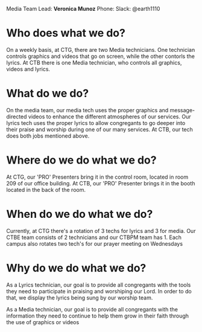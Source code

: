 <!-- TITLE: Five Ws -->
<!-- SUBTITLE: As a media technician, you are expected utilize the tools we have to help engage people in our services -->

Media Team Lead:
**Veronica Munoz**
Phone: 
Slack: @earth1110
# Who does what we do?
On a weekly basis, at CTG, there are two Media technicians. One technician controls graphics and videos that go on screen, while the other contorls the lyrics.
At CTB there is one Media technician, who controls all graphics, videos and lyrics. 
# What do we do?
On the media team, our media tech uses the proper graphics and message-directed videos to enhance the different atmospheres of our services. Our lyrics tech uses the proper lyrics to allow congregants to go deeper into their praise and worship during one of our many services.
At CTB, our tech does both jobs mentioned above.
# Where do we do what we do?
At CTG, our 'PRO' Presenters bring it in the control room, located in room 209 of our office building.
At CTB, our 'PRO' Presenter brings it in the booth located in the back of the room.
# When do we do what we do?
Currently, at CTG there's a rotation of 3 techs for lyrics and 3 for media.
Our CTBE team consists of 2 technicians and our CTBPM team has 1.
Each campus also rotates two tech's for our prayer meeting on Wednesdays
# Why do we do what we do?
As a Lyrics technician, our goal is to provide all congregants with the tools they need to participate in praising and worshiping our Lord. In order to do that, we display the lyrics being sung by our worship team.

As a Media technician, our goal is to provide all congregants with the information they need to continue to help them grow in their faith through the use of graphics or videos